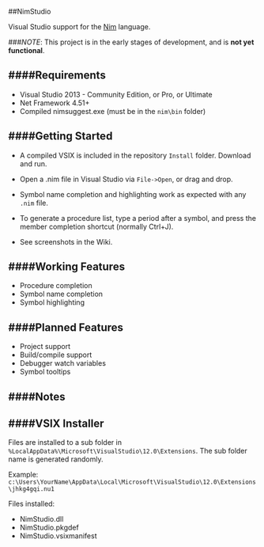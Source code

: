 ##NimStudio

Visual Studio support for the [Nim](https://github.com/Araq/Nim) language.

###*NOTE*: This project is in the early stages of development, and is **not yet functional**.

####Requirements 
---
- Visual Studio 2013 - Community Edition, or Pro, or Ultimate
- Net Framework 4.51+
- Compiled nimsuggest.exe (must be in the `nim\bin` folder)

####Getting Started
---
- A compiled VSIX is included in the repository `Install` folder. Download and run.

- Open a .nim file in Visual Studio via `File->Open`, or drag and drop.

- Symbol name completion and highlighting work as expected with any `.nim` file.

- To generate a procedure list, type a period after a symbol, and press the member completion shortcut (normally Ctrl+J).

- See screenshots in the Wiki. 

####Working Features
---
* Procedure completion
* Symbol name completion
* Symbol highlighting

####Planned Features
---
* Project support
* Build/compile support
* Debugger watch variables
* Symbol tooltips

####Notes
---

####VSIX Installer
---
Files are installed to a sub folder in `%LocalAppData%\Microsoft\VisualStudio\12.0\Extensions`. The sub folder name is generated randomly.

Example: `c:\Users\YourName\AppData\Local\Microsoft\VisualStudio\12.0\Extensions\jhkg4gqi.nu1`

Files installed:
* NimStudio.dll
* NimStudio.pkgdef
* NimStudio.vsixmanifest


